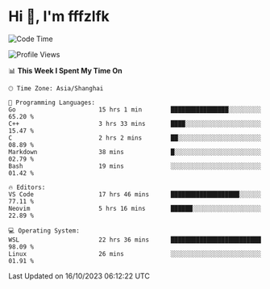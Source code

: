 # Hi 👋, I'm fffzlfk

<!--START_SECTION:waka-->
![Code Time](http://img.shields.io/badge/Code%20Time-516%20hrs%2013%20mins-blue)

![Profile Views](http://img.shields.io/badge/Profile%20Views-0-blue)

📊 **This Week I Spent My Time On** 

```text
🕑︎ Time Zone: Asia/Shanghai

💬 Programming Languages: 
Go                       15 hrs 1 min        ████████████████░░░░░░░░░   65.20 % 
C++                      3 hrs 33 mins       ████░░░░░░░░░░░░░░░░░░░░░   15.47 % 
C                        2 hrs 2 mins        ██░░░░░░░░░░░░░░░░░░░░░░░   08.89 % 
Markdown                 38 mins             █░░░░░░░░░░░░░░░░░░░░░░░░   02.79 % 
Bash                     19 mins             ░░░░░░░░░░░░░░░░░░░░░░░░░   01.42 % 

🔥 Editors: 
VS Code                  17 hrs 46 mins      ███████████████████░░░░░░   77.11 % 
Neovim                   5 hrs 16 mins       ██████░░░░░░░░░░░░░░░░░░░   22.89 % 

💻 Operating System: 
WSL                      22 hrs 36 mins      █████████████████████████   98.09 % 
Linux                    26 mins             ░░░░░░░░░░░░░░░░░░░░░░░░░   01.91 % 
```


 Last Updated on 16/10/2023 06:12:22 UTC
<!--END_SECTION:waka-->
